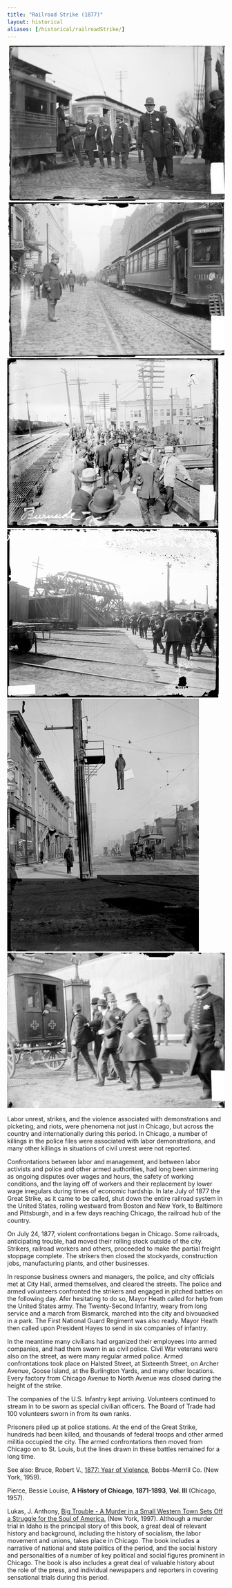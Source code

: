 ```yaml
---
title: "Railroad Strike (1877)"
layout: historical
aliases: [/historical/railroadStrike/]
---
```


![Railway Strike 1](/static/img/historical/movements/railroadStrike/strike_1.jpg)
![Railway Strike 2](/static/img/historical/movements/railroadStrike/strike_2.jpg)
![Illinois Central Railroad Strikers on a Railroad](/static/img/historical/movements/railroadStrike/Illinois_Central.jpg)
![Crowd of men](/static/img/historical/movements/railroadStrike/crowd.jpg)
![Effigy](/static/img/historical/movements/railroadStrike/effigy.jpg)
![Platform in Burnside](/static/img/historical/movements/railroadStrike/city.jpg)

Labor unrest, strikes, and the violence associated with demonstrations and picketing, and riots, were phenomena not just in Chicago, but across the country and internationally during this period. In Chicago, a number of killings in the police files were associated with labor demonstrations, and many other killings in situations of civil unrest were not reported.

Confrontations between labor and management, and between labor activists and police and other armed authorities, had long been simmering as ongoing disputes over wages and hours, the safety of working conditions, and the laying off of workers and their replacement by lower wage irregulars during times of economic hardship. In late July of 1877 the Great Strike, as it came to be called, shut down the entire railroad system in the United States, rolling westward from Boston and New York, to Baltimore and Pittsburgh, and in a few days reaching Chicago, the railroad hub of the country.

On July 24, 1877, violent confrontations began in Chicago. Some railroads, anticipating trouble, had moved their rolling stock outside of the city. Strikers, railroad workers and others, proceeded to make the partial freight stoppage complete. The strikers then closed the stockyards, construction jobs, manufacturing plants, and other businesses.

In response business owners and managers, the police, and city officials met at City Hall, armed themselves, and cleared the streets. The police and armed volunteers confronted the strikers and engaged in pitched battles on the following day. Afer hesitating to do so, Mayor Heath called for help from the United States army. The Twenty-Second Infantry, weary from long service and a march from Bismarck, marched into the city and bivouacked in a park. The First National Guard Regiment was also ready. Mayor Heath then called upon President Hayes to send in six companies of infantry.

In the meantime many civilians had organized their employees into armed companies, and had them sworn in as civil police. Civil War veterans were also on the street, as were many regular armed police. Armed confrontations took place on Halsted Street, at Sixteenth Street, on Archer Avenue, Goose Island, at the Burlington Yards, and many other locations. Every factory from Chicago Avenue to North Avenue was closed during the height of the strike.

The companies of the U.S. Infantry kept arriving. Volunteers continued to stream in to be sworn as special civilian officers. The Board of Trade had 100 volunteers sworn in from its own ranks.

Prisoners piled up at police stations. At the end of the Great Strike, hundreds had been killed, and thousands of federal troops and other armed militia occupied the city. The armed confrontations then moved from Chicago on to St. Louis, but the lines drawn in these battles remained for a long time.

See also:
Bruce, Robert V., [1877: Year of Violence](https://www.amazon.com/exec/obidos/tg/detail/-/0929587057/qid=1086274418/sr=1-1/ref=sr_1_1/104-5698753-1575148?v=glance&s=books), Bobbs-Merrill Co. (New York, 1959).

Pierce, Bessie Louise, __A History of Chicago__, __1871-1893__, __Vol. III__ (Chicago, 1957).

Lukas, J. Anthony, [Big Trouble - A Murder in a Small Western Town Sets Off a Struggle for the Soul of America.](https://www.amazon.com/exec/obidos/tg/detail/-/0684808587/qid=1086274495/sr=1-1/ref=sr_1_1/104-5698753-1575148?v=glance&s=books) (New York, 1997). Although a murder trial in Idaho is the principal story of this book, a great deal of relevant history and background, including the history of socialism, the labor movement and unions, takes place in Chicago. The book includes a narrative of national and state politics of the period, and the social history and personalities of a number of key political and social figures prominent in Chicago. The book is also includes a great deal of valuable history about the role of the press, and individual newspapers and reporters in covering sensational trials during this period.
